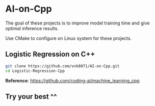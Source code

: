 # AI-on-Cpp

The goal of these projects is to improve model training time and give optimal inference results.

Use CMake to configure on Linux system for these projects.

## Logistic Regression on C++

```bash
git clone https://github.com/vnk8071/AI-on-Cpp.git
cd Logistic-Regression-Cpp
```

**Reference**: https://github.com/coding-ai/machine_learning_cpp


## Try your best ^^